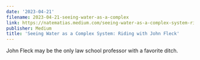 ```yaml
---
date: '2023-04-21'
filename: 2023-04-21-seeing-water-as-a-complex
link: https://natematias.medium.com/seeing-water-as-a-complex-system-riding-with-john-fleck-d560f5246e0a?source=rss-61f90df70e11------2
publisher: Medium
title: 'Seeing Water as a Complex System: Riding with John Fleck'
---
```


John Fleck may be the only law school professor with a favorite ditch.